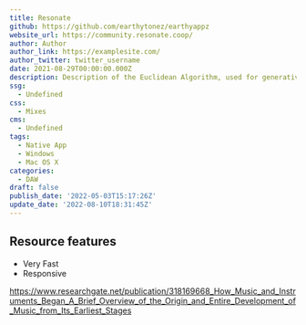 ```yaml
---
title: Resonate
github: https://github.com/earthytonez/earthyappz
website_url: https://community.resonate.coop/
author: Author
author_link: https://examplesite.com/
author_twitter: twitter_username
date: 2021-08-29T00:00:00.000Z
description: Description of the Euclidean Algorithm, used for generative rhythms
ssg:
  - Undefined
css:
  - Mixes
cms:
  - Undefined
tags:
  - Native App
  - Windows
  - Mac OS X
categories:
  - DAW
draft: false
publish_date: '2022-05-03T15:17:26Z'
update_date: '2022-08-10T18:31:45Z'
---
```


## Resource features

- Very Fast
- Responsive

https://www.researchgate.net/publication/318169668_How_Music_and_Instruments_Began_A_Brief_Overview_of_the_Origin_and_Entire_Development_of_Music_from_Its_Earliest_Stages


